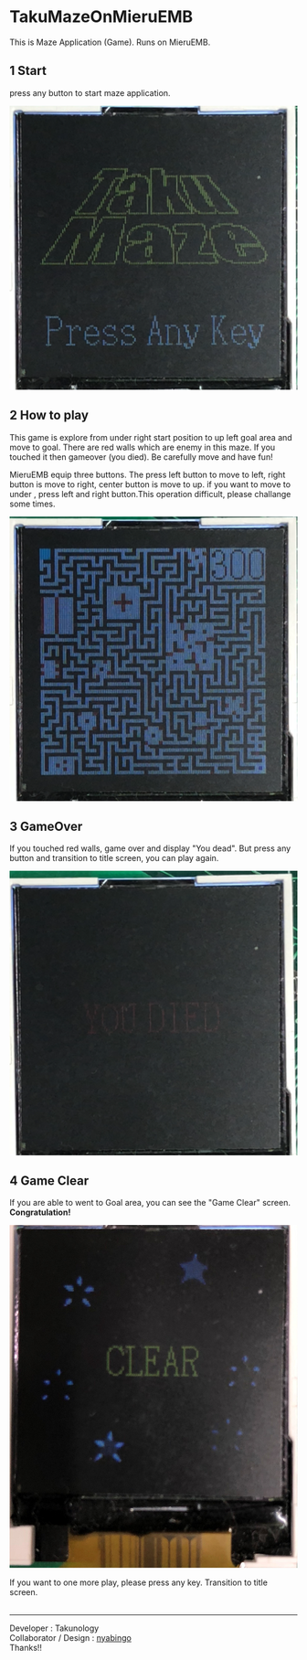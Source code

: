 # TakuMazeOnMieruEMB
This is Maze Application (Game). Runs on MieruEMB.
</br>

## 1 Start
press any button to start maze application. </br>

![s](Images/1.png)

## 2 How to play
This game is explore from under right start position to up left goal area and move to goal. There are red walls which are enemy in this maze. If you touched it then gameover (you died). Be carefully move and have fun!

MieruEMB equip three buttons. The press left button to move to left, right button is move to right, center button is move to up. if you want to move to under , press left and right button.This operation difficult, please challange some times.

![s](Images/2.png)

## 3 GameOver
If you touched red walls, game over and display "You dead". But press any button and transition to title screen, you can play again.

![s](Images/3.png)

## 4 Game Clear
If you are able to went to Goal area, you can see the "Game Clear" screen. </br>
**Congratulation!** </br>

![s](Images/4.jpg)

If you want to one more play, please press any key. Transition to title screen.
</br></br>

---
Developer : Takunology</br>
Collaborator / Design : [nyabingo](https://github.com/nyabingo)</br>
Thanks!!